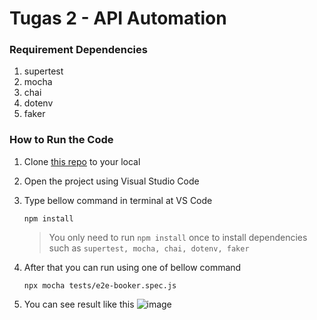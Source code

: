 # Tugas 2 - API Automation

### Requirement Dependencies
 1. supertest
 1. mocha
 1. chai
 1. dotenv
 1. faker

### How to Run the Code

 1. Clone [this repo](https://github.com/hanifrazin/cao-api-automation) to your local
 2. Open the project using Visual Studio Code
 3. Type bellow command in terminal at VS Code
	 ```
     npm install
     ```
     > You only need to run `npm install` once to install dependencies such as `supertest, mocha, chai, dotenv, faker`
 4. After that you can run using one of bellow command

	 ```
     npx mocha tests/e2e-booker.spec.js 
     ```
 5. You can see result like this 
    ![image](https://drive.google.com/file/d/1NnRx2NeXI0pUDe1InGsWTKdMzYgopoxw/view?usp=sharing)